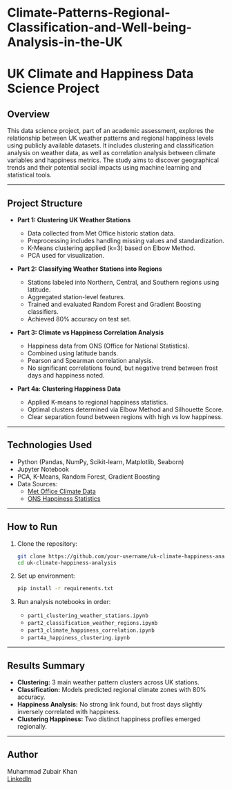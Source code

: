 # Climate-Patterns-Regional-Classification-and-Well-being-Analysis-in-the-UK
# UK Climate and Happiness Data Science Project

## Overview
This data science project, part of an academic assessment, explores the relationship between UK weather patterns and regional happiness levels using publicly available datasets. It includes clustering and classification analysis on weather data, as well as correlation analysis between climate variables and happiness metrics. The study aims to discover geographical trends and their potential social impacts using machine learning and statistical tools.

---

## Project Structure

- **Part 1: Clustering UK Weather Stations**
  - Data collected from Met Office historic station data.
  - Preprocessing includes handling missing values and standardization.
  - K-Means clustering applied (k=3) based on Elbow Method.
  - PCA used for visualization.

- **Part 2: Classifying Weather Stations into Regions**
  - Stations labeled into Northern, Central, and Southern regions using latitude.
  - Aggregated station-level features.
  - Trained and evaluated Random Forest and Gradient Boosting classifiers.
  - Achieved 80% accuracy on test set.

- **Part 3: Climate vs Happiness Correlation Analysis**
  - Happiness data from ONS (Office for National Statistics).
  - Combined using latitude bands.
  - Pearson and Spearman correlation analysis.
  - No significant correlations found, but negative trend between frost days and happiness noted.

- **Part 4a: Clustering Happiness Data**
  - Applied K-means to regional happiness statistics.
  - Optimal clusters determined via Elbow Method and Silhouette Score.
  - Clear separation found between regions with high vs low happiness.

---

## Technologies Used

- Python (Pandas, NumPy, Scikit-learn, Matplotlib, Seaborn)
- Jupyter Notebook
- PCA, K-Means, Random Forest, Gradient Boosting
- Data Sources:
  - [Met Office Climate Data](https://www.metoffice.gov.uk/research/climate/maps-and-data/historic-station-data)
  - [ONS Happiness Statistics](https://www.ons.gov.uk/peoplepopulationandcommunity/wellbeing/datasets)

---

## How to Run

1. Clone the repository:
    ```bash
    git clone https://github.com/your-username/uk-climate-happiness-analysis.git
    cd uk-climate-happiness-analysis
    ```

2. Set up environment:
    ```bash
    pip install -r requirements.txt
    ```

3. Run analysis notebooks in order:
    - `part1_clustering_weather_stations.ipynb`
    - `part2_classification_weather_regions.ipynb`
    - `part3_climate_happiness_correlation.ipynb`
    - `part4a_happiness_clustering.ipynb`

---

## Results Summary

- **Clustering:** 3 main weather pattern clusters across UK stations.
- **Classification:** Models predicted regional climate zones with 80% accuracy.
- **Happiness Analysis:** No strong link found, but frost days slightly inversely correlated with happiness.
- **Clustering Happiness:** Two distinct happiness profiles emerged regionally.

---

## Author
Muhammad Zubair Khan  
[LinkedIn]([https://linkedin.com/in/your-profile](https://www.linkedin.com/in/zubair-khan-37412328a))

